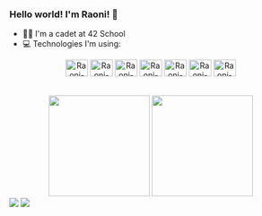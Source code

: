 ### Hello world! I'm Raoni! 👋

- 👨‍🚀 I'm a cadet at 42 School
- 💻 Technologies I'm using:
<div align="center">
  <img align="center" alt="Raoni-C" height="30" width="40" src="https://cdn.jsdelivr.net/gh/devicons/devicon/icons/c/c-original.svg">
  <img align="center" alt="Raoni-CPP" height="30" width="40" src="https://cdn.jsdelivr.net/gh/devicons/devicon/icons/cplusplus/cplusplus-original.svg">
  <img align="center" alt="Raoni-Bash" height="30" width="40" src="https://cdn.jsdelivr.net/gh/devicons/devicon/icons/bash/bash-original.svg">
  <img align="center" alt="Raoni-Java" height="30" width="40" src="https://cdn.jsdelivr.net/gh/devicons/devicon/icons/java/java-original.svg">
  <img align="center" alt="Raoni-Spring" height="30" width="40" src="https://cdn.jsdelivr.net/gh/devicons/devicon/icons/spring/spring-original.svg">
  <img align="center" alt="Raoni-Postgres" height="30" width="40" src="https://cdn.jsdelivr.net/gh/devicons/devicon/icons/postgresql/postgresql-original.svg">
  <img align="center" alt="Raoni-Docker" height="30" width="40" src="https://cdn.jsdelivr.net/gh/devicons/devicon/icons/docker/docker-original.svg">
</div>
<br><br>
<div align="center">
  <a href="https://github.com/LacrouxRaoni"></a>
  <img height="180em" src="https://github-readme-stats.vercel.app/api?username=lacrouxraoni&show_icons=true&theme=dracula&include_all_commits=true&count_private=true"/>
  <img height="180em" src="https://github-readme-stats.vercel.app/api/top-langs/?username=lacrouxraoni&layout=compact&langs_count=7&theme=dracula"/>
</div>
<div>
  <a href = "mailto:raoni.lacroux@gmail.com"><img src="https://img.shields.io/badge/-Gmail-%23333?style=for-the-badge&logo=gmail&logoColor=white" target="_blank"></a>
  <a href="https://www.linkedin.com/in/raonilacroux/" target="_blank"><img src="https://img.shields.io/badge/-LinkedIn-%230077B5?style=for-the-badge&logo=linkedin&logoColor=white" target="_blank"></a> 
</div>


